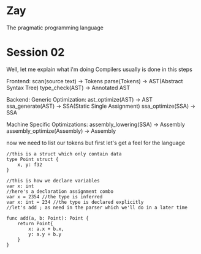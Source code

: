# Zay
The pragmatic programming language

# Session 02

Well, let me explain what i'm doing
Compilers usually is done in this steps

Frontend:
scan(source text) -> Tokens
parse(Tokens) -> AST(Abstract Syntax Tree)
type_check(AST) -> Annotated AST

Backend:
Generic Optimization:
ast_optimize(AST) -> AST
ssa_generate(AST) -> SSA(Static Single Assignment)
ssa_optimize(SSA) -> SSA

Machine Specific Optimizations:
assembly_lowering(SSA) -> Assembly
assembly_optimize(Assembly) -> Assembly

now we need to list our tokens but first let's get a feel for the language

```
//this is a struct which only contain data
type Point struct {
	x, y: f32
}

//this is how we declare variables
var x: int
//here's a declaration assignment combo
var x = 2354 //the type is inferred
var x: int = 234 //the type is declared explicitly
//let's add ; as need in the parser which we'll do in a later time

func add(a, b: Point): Point {
	return Point{
		x: a.x + b.x,
		y: a.y + b.y
	}
}
```